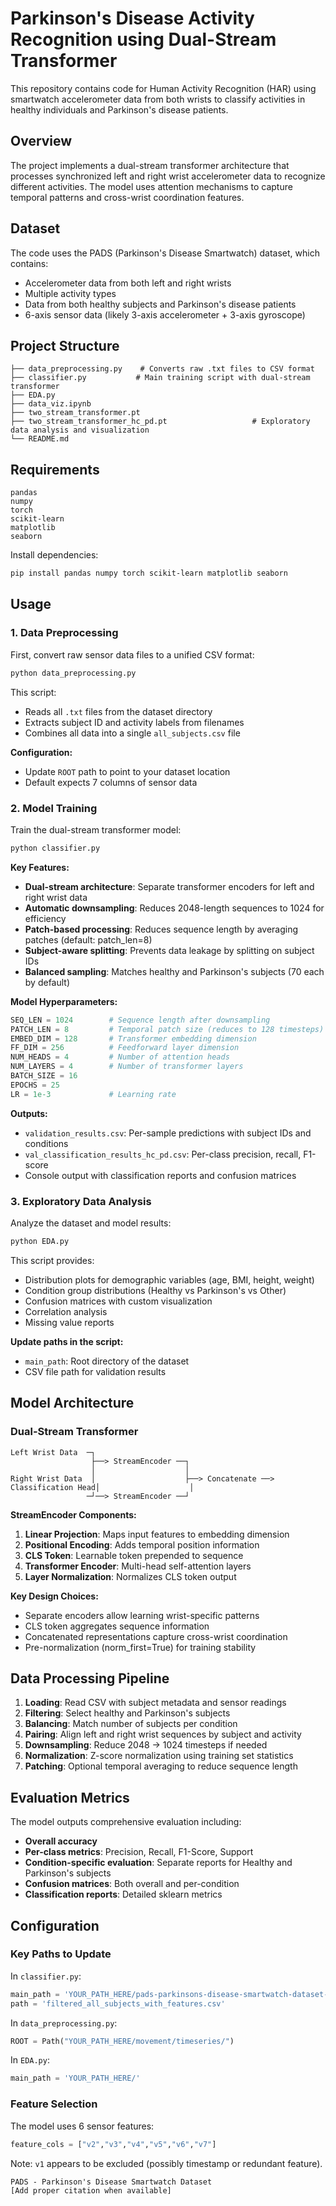 # Parkinson's Disease Activity Recognition using Dual-Stream Transformer

This repository contains code for Human Activity Recognition (HAR) using smartwatch accelerometer data from both wrists to classify activities in healthy individuals and Parkinson's disease patients.

## Overview

The project implements a dual-stream transformer architecture that processes synchronized left and right wrist accelerometer data to recognize different activities. The model uses attention mechanisms to capture temporal patterns and cross-wrist coordination features.

## Dataset

The code uses the PADS (Parkinson's Disease Smartwatch) dataset, which contains:
- Accelerometer data from both left and right wrists
- Multiple activity types
- Data from both healthy subjects and Parkinson's disease patients
- 6-axis sensor data (likely 3-axis accelerometer + 3-axis gyroscope)

## Project Structure
```
├── data_preprocessing.py    # Converts raw .txt files to CSV format
├── classifier.py           # Main training script with dual-stream transformer
├── EDA.py
├── data_viz.ipynb
├── two_stream_transformer.pt
├── two_stream_transformer_hc_pd.pt                   # Exploratory data analysis and visualization
└── README.md
```


## Requirements
```
pandas
numpy
torch
scikit-learn
matplotlib
seaborn
```

Install dependencies:
```bash
pip install pandas numpy torch scikit-learn matplotlib seaborn
```

## Usage

### 1. Data Preprocessing

First, convert raw sensor data files to a unified CSV format:
```python
python data_preprocessing.py
```

This script:
- Reads all `.txt` files from the dataset directory
- Extracts subject ID and activity labels from filenames
- Combines all data into a single `all_subjects.csv` file

**Configuration:**
- Update `ROOT` path to point to your dataset location
- Default expects 7 columns of sensor data

### 2. Model Training

Train the dual-stream transformer model:
```python
python classifier.py
```

**Key Features:**
- **Dual-stream architecture**: Separate transformer encoders for left and right wrist data
- **Automatic downsampling**: Reduces 2048-length sequences to 1024 for efficiency
- **Patch-based processing**: Reduces sequence length by averaging patches (default: patch_len=8)
- **Subject-aware splitting**: Prevents data leakage by splitting on subject IDs
- **Balanced sampling**: Matches healthy and Parkinson's subjects (70 each by default)

**Model Hyperparameters:**
```python
SEQ_LEN = 1024        # Sequence length after downsampling
PATCH_LEN = 8         # Temporal patch size (reduces to 128 timesteps)
EMBED_DIM = 128       # Transformer embedding dimension
FF_DIM = 256          # Feedforward layer dimension
NUM_HEADS = 4         # Number of attention heads
NUM_LAYERS = 4        # Number of transformer layers
BATCH_SIZE = 16
EPOCHS = 25
LR = 1e-3             # Learning rate
```

**Outputs:**
- `validation_results.csv`: Per-sample predictions with subject IDs and conditions
- `val_classification_results_hc_pd.csv`: Per-class precision, recall, F1-score
- Console output with classification reports and confusion matrices

### 3. Exploratory Data Analysis

Analyze the dataset and model results:
```python
python EDA.py
```

This script provides:
- Distribution plots for demographic variables (age, BMI, height, weight)
- Condition group distributions (Healthy vs Parkinson's vs Other)
- Confusion matrices with custom visualization
- Correlation analysis
- Missing value reports

**Update paths in the script:**
- `main_path`: Root directory of the dataset
- CSV file path for validation results

## Model Architecture

### Dual-Stream Transformer
```
Left Wrist Data  ─┐
                  ├──> StreamEncoder ──┐
                  │                    │
Right Wrist Data  │                    ├──> Concatenate ──> Classification Head│                    │
                 ─┘──> StreamEncoder ──┘
```

**StreamEncoder Components:**
1. **Linear Projection**: Maps input features to embedding dimension
2. **Positional Encoding**: Adds temporal position information
3. **CLS Token**: Learnable token prepended to sequence
4. **Transformer Encoder**: Multi-head self-attention layers
5. **Layer Normalization**: Normalizes CLS token output

**Key Design Choices:**
- Separate encoders allow learning wrist-specific patterns
- CLS token aggregates sequence information
- Concatenated representations capture cross-wrist coordination
- Pre-normalization (norm_first=True) for training stability

## Data Processing Pipeline

1. **Loading**: Read CSV with subject metadata and sensor readings
2. **Filtering**: Select healthy and Parkinson's subjects
3. **Balancing**: Match number of subjects per condition
4. **Pairing**: Align left and right wrist sequences by subject and activity
5. **Downsampling**: Reduce 2048 → 1024 timesteps if needed
6. **Normalization**: Z-score normalization using training set statistics
7. **Patching**: Optional temporal averaging to reduce sequence length

## Evaluation Metrics

The model outputs comprehensive evaluation including:
- **Overall accuracy**
- **Per-class metrics**: Precision, Recall, F1-Score, Support
- **Condition-specific evaluation**: Separate reports for Healthy and Parkinson's subjects
- **Confusion matrices**: Both overall and per-condition
- **Classification reports**: Detailed sklearn metrics

## Configuration

### Key Paths to Update

In `classifier.py`:
```python
main_path = 'YOUR_PATH_HERE/pads-parkinsons-disease-smartwatch-dataset-1.0.0/'
path = 'filtered_all_subjects_with_features.csv'
```

In `data_preprocessing.py`:
```python
ROOT = Path("YOUR_PATH_HERE/movement/timeseries/")
```

In `EDA.py`:
```python
main_path = 'YOUR_PATH_HERE/'
```

### Feature Selection

The model uses 6 sensor features:
```python
feature_cols = ["v2","v3","v4","v5","v6","v7"]
```

Note: `v1` appears to be excluded (possibly timestamp or redundant feature).


```
PADS - Parkinson's Disease Smartwatch Dataset
[Add proper citation when available]
```

